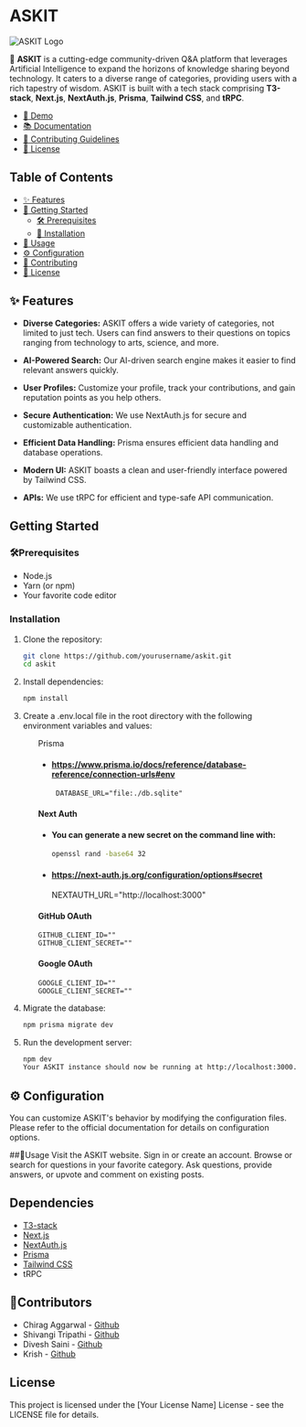 # ASKIT

![ASKIT Logo](askit-logo.png)

🚀 **ASKIT** is a cutting-edge community-driven Q&A platform that leverages Artificial Intelligence to expand the horizons of knowledge sharing beyond technology. It caters to a diverse range of categories, providing users with a rich tapestry of wisdom. ASKIT is built with a tech stack comprising **T3-stack**, **Next.js**, **NextAuth.js**, **Prisma**, **Tailwind CSS**, and **tRPC**.

- [🚀 Demo](https://yourdemo.com) <!-- If you have a live demo, link it here -->
- [📚 Documentation](https://yourdocumentation.com) <!-- Link to your project documentation -->
- [🤝 Contributing Guidelines](CONTRIBUTING.md)
- [📜 License](LICENSE)

## Table of Contents

- [✨ Features](#features)
- [🚀 Getting Started](#getting-started)
  - [🛠️ Prerequisites](#prerequisites)
  - [🚀 Installation](#installation)
- [🌟 Usage](#usage)
- [⚙ Configuration](#configuration)
- [🤝 Contributing](#contributing)
- [📜 License](#license)

## ✨ Features
- **Diverse Categories:** ASKIT offers a wide variety of categories, not limited to just tech. Users can find answers to their questions on topics ranging from technology to arts, science, and more.

- **AI-Powered Search:** Our AI-driven search engine makes it easier to find relevant answers quickly.

- **User Profiles:** Customize your profile, track your contributions, and gain reputation points as you help others.

- **Secure Authentication:** We use NextAuth.js for secure and customizable authentication.

- **Efficient Data Handling:** Prisma ensures efficient data handling and database operations.

- **Modern UI:** ASKIT boasts a clean and user-friendly interface powered by Tailwind CSS.

- **APIs:** We use tRPC for efficient and type-safe API communication.

## Getting Started

### 🛠️Prerequisites

- Node.js
- Yarn (or npm)
- Your favorite code editor

### Installation

1. Clone the repository:

   ```bash
   git clone https://github.com/yourusername/askit.git
   cd askit
2. Install dependencies:

    ```bash
    npm install

3. Create a .env.local file in the root directory with the following environment variables and values:
<div style="margin-left: 50px;">
Prisma


- #### https://www.prisma.io/docs/reference/database-reference/connection-urls#env
       DATABASE_URL="file:./db.sqlite"

#### Next Auth
- #### You can generate a new secret on the command line with:
  ```bash
  openssl rand -base64 32
- #### https://next-auth.js.org/configuration/options#secret
    NEXTAUTH_URL="http://localhost:3000"
 
#### GitHub OAuth
    GITHUB_CLIENT_ID=""
    GITHUB_CLIENT_SECRET=""

#### Google OAuth
    GOOGLE_CLIENT_ID=""
    GOOGLE_CLIENT_SECRET=""
</div>




4. Migrate the database:

    ```bash
    npm prisma migrate dev
    
5. Run the development server:

    ```bash
    npm dev
    Your ASKIT instance should now be running at http://localhost:3000.

## ⚙ Configuration
You can customize ASKIT's behavior by modifying the configuration files. Please refer to the official documentation for details on configuration options.

##🌟Usage
Visit the ASKIT website.
Sign in or create an account.
Browse or search for questions in your favorite category.
Ask questions, provide answers, or upvote and comment on existing posts.

## Dependencies
- [T3-stack](https://create.t3.gg)
- [Next.js](https://nextjs.org/)
- [NextAuth.js](https://next-auth.js.org)
- [Prisma](https://www.prisma.io/)
- [Tailwind CSS](https://tailwindcss.com/)
- tRPC

## 🤝Contributors
- Chirag Aggarwal - [Github](https://github.com/ChiragAgg5k/)
- Shivangi Tripathi - [Github](https://github.com/ShiviTripathi13/)
- Divesh Saini - [Github](https://github.com/divesh0001/)
- Krish - [Github](https://github.com/krishrajput1107)


## License
This project is licensed under the [Your License Name] License - see the LICENSE file for details.


